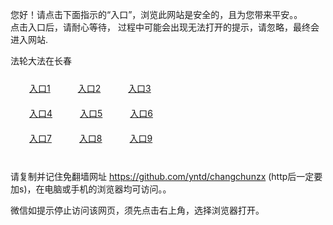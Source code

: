 您好！请点击下面指示的“入口”，浏览此网站是安全的，且为您带来平安。。 <br/>
点击入口后，请耐心等待， 过程中可能会出现无法打开的提示，请忽略，最终会进入网站. </br>

法轮大法在长春<br/>
<div style="padding:10px"><a style="margin:20px" target="_blank" href="https://d2wmu8deo5kyr0.cloudfront.net/2Qpsp?vncrcec" id="ccLink1" rel="nofollow">入口1</a> <a target="_blank" style="margin:20px" href="https://dvkn58iabmr1l.cloudfront.net/2Qpsp?usqwdh" id="ccLink2" rel="nofollow">入口2</a> <a style="margin:20px" target="_blank" href="https://d3bazewroo6i3k.cloudfront.net/2Qpsp?spuznj" id="ccLink3" rel="nofollow">入口3</a></div>

<div style="padding:10px" ><a style="margin:20px" target="_blank" href="https://d2wmu8deo5kyr0.cloudfront.net/2Qpsp?vncrcec" id="ccLink4" rel="nofollow">入口4</a> <a style="margin:20px" href="https://dvkn58iabmr1l.cloudfront.net/2Qpsp?usqwdh" target="_blank" id="ccLink5" rel="nofollow">入口5</a> <a style="margin:20px" href="https://d3bazewroo6i3k.cloudfront.net/2Qpsp?spuznj" target="_blank" id="ccLink6" rel="nofollow">入口6</a></div>

<div style="padding:10px"><a style="margin:20px" target="_blank" href="https://d2wmu8deo5kyr0.cloudfront.net/2Qpsp?vncrcec" id="ccLink7" rel="nofollow">入口7</a> <a style="margin:20px" href="https://dvkn58iabmr1l.cloudfront.net/2Qpsp?usqwdh" target="_blank" id="ccLink8" rel="nofollow">入口8</a> <a style="margin:20px" target="_blank" href="https://d3bazewroo6i3k.cloudfront.net/2Qpsp?spuznj" id="ccLink9" rel="nofollow">入口9</a></div>

<br/>



请复制并记住免翻墙网址 https://github.com/yntd/changchunzx (http后一定要加s)，在电脑或手机的浏览器均可访问。。<br/>

微信如提示停止访问该网页，须先点击右上角，选择浏览器打开。
